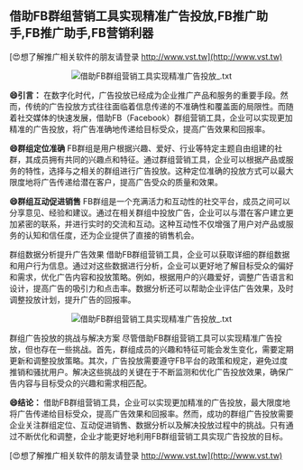 ## **借助FB群组营销工具实现精准广告投放,FB推广助手,FB推广助手,FB营销利器**

[😍想了解推广相关软件的朋友请登录 http://www.vst.tw](http://www.vst.tw)

 <center><img src="https://vst.tw/MP4/tuiguang/png/0.png" alt="借助FB群组营销工具实现精准广告投放_.txt"></center>

**😄引言：**
在数字化时代，广告投放已经成为企业推广产品和服务的重要手段。然而，传统的广告投放方式往往面临着信息传递的不准确性和覆盖面的局限性。而随着社交媒体的快速发展，借助FB（Facebook）群组营销工具，企业可以实现更加精准的广告投放，将广告准确地传递给目标受众，提高广告效果和回报率。

**😄群组定位准确**
FB群组是用户根据兴趣、爱好、行业等特定主题自由组建的社群，其成员拥有共同的兴趣点和特征。通过群组营销工具，企业可以根据产品或服务的特性，选择与之相关的群组进行广告投放。这种定位准确的投放方式可以最大限度地将广告传递给潜在客户，提高广告受众的质量和效果。

**😄群组互动促进销售**
FB群组是一个充满活力和互动性的社交平台，成员之间可以分享意见、经验和建议。通过在相关群组中投放广告，企业可以与潜在客户建立更加紧密的联系，并进行实时的交流和互动。这种互动性不仅增强了用户对产品或服务的认知和信任度，还为企业提供了直接的销售机会。

群组数据分析提升广告效果
借助FB群组营销工具，企业可以获取详细的群组数据和用户行为信息。通过对这些数据进行分析，企业可以更好地了解目标受众的偏好和需求，优化广告内容和投放策略。例如，根据用户的兴趣爱好，调整广告语言和设计，提高广告的吸引力和点击率。数据分析还可以帮助企业评估广告效果，及时调整投放计划，提升广告的回报率。

 <center><img src="https://vst.tw/MP4/tuiguang/png/3.png" alt="借助FB群组营销工具实现精准广告投放_.txt"></center>

群组广告投放的挑战与解决方案
尽管借助FB群组营销工具可以实现精准广告投放，但也存在一些挑战。首先，群组成员的兴趣和特征可能会发生变化，需要定期更新和调整投放策略。其次，广告投放需要遵守FB平台的政策和规定，避免过度推销和骚扰用户。解决这些挑战的关键在于不断监测和优化广告投放效果，确保广告内容与目标受众的兴趣和需求相匹配。

**😄结论：**
借助FB群组营销工具，企业可以实现更加精准的广告投放，最大限度地将广告传递给目标受众，提高广告效果和回报率。然而，成功的群组广告投放需要企业关注群组定位、互动促进销售、数据分析以及解决投放过程中的挑战。只有通过不断优化和调整，企业才能更好地利用FB群组营销工具实现广告投放的目标。

[😍想了解推广相关软件的朋友请登录 http://www.vst.tw](http://www.vst.tw)



